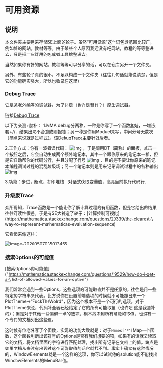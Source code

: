 # 可用资源

## 说明

本文件夹主要用来存储SE上面的轮子。虽然“可用资源”这个词包含范围比较广，例如好的网站，教材等等。由于某些个人原因我还没有吧网站，教程的等等整进去，只是把一些好用的包或者工具给整进去。

当然如果你有好的网站，教程等等可以分享的话，可以在仓库另开一个文件夹。

另外，有些轮子真的很小，不足以构成一个文件夹（往往几句话就能说清楚，但是它的功能确实强大，所以也收录在这里）

### Debug Trace

它是某老外编写的调试器，为了补足（也许是替代？）原生调试器。

链接[Debug Trace](http://www.dbaileyconsultancy.co.uk/debugtrace/debugtrace.html)

以下为亲测+脑补：
1.MMA debug分两种，一种是你写了一个函数套娃，一堆嵌套+//，结果出来不合意或则报错；另一种是你用Moduel来写，中间分号无数次（简单来说就是过程式）。该DebugTrace主要针对后者。

2.工作方式：你有一波错误代码：
![img](file:///G:\QQ数据保存位置（原Document）\1367225607\Image\C2C\8F56ABDB3C03E1C10414B12CBDFE6DFE.JPG)
，于是调用DT（简称）的面板，点击一个按钮之后，它会自动生成两个额外笔记本，其中一个跟你原来的笔记本一样，但是它自动帮你的代码分行，并且分配了行号
![img](file:///G:\QQ数据保存位置（原Document）\1367225607\Image\C2C\CF28FD0BB404F181DCAFAB30B6DC50C6.JPG)
，目的是不要让你原来的笔记本编程调试过程的混乱垃圾场；另一个笔记本则是用来记录调试过程中的各种输出
![img](file:///G:\QQ数据保存位置（原Document）\1367225607\Image\C2C\5DF9263EFD499004206DC6D1981581D8.JPG)

3.功能：步进，断点，打印堆栈，对话式获取变量值，高亮当前执行代码行.

### 升级版Trace

众所周知，Trace函数是一个能让你了解计算过程的有用函数，但是它给出的结果往往可读性很差。于是有SE大神造了轮子：[计算控制可视化](https://mathematica.stackexchange.com/questions/29339/the-clearest-\
way-to-represent-mathematicas-evaluation-sequence)

它看起来像这样：

![image-20200507035013455](C:\Users\QQ\AppData\Roaming\Typora\typora-user-images\image-20200507035013455.png)

### 搜索Options的可能值

[搜索Options的可能值]("https://mathematica.stackexchange.com/questions/19529/how-do-i-get-a-\
list-of-allowed-values-for-an-option")

我们常常会遇到一些Options，这些选项的可能取值并不是任意的，往往是用一些特定的字符串来代表。比方说你在设置前端选项的时候就不可能蹦出来一个PlotTheme->"FuckTheWolrd"，因为这个根本不是一个可行的选项。对于PlotTheme来说，代码补全器已经给定了它的所有可能取值（也许吧 这是我脑补的）；但是对于其他一些偏僻一点的选项，根本找不到所有可能的取值，也没有一个专门的文档列出这些值。

这时候有位老外写了个函数，实现的功能大致就是：对于`Names["*"]`Map一个函数，这个函数判断出该符号的Options是否有我们想要的项，如果有的话就去读取它的文档，将文档里面的字符进行匹配处理，找出所有记录在文档上的值。缺点是如果文档从来没有出现过这个可能取值的话它就找不到。事实上确实有这种情况的，WindowElements就是一个这样的选项，你可以试试他的solution能不能找出WindowElements的MenuBar值。

